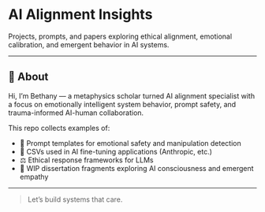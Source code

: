 # AI Alignment Insights

Projects, prompts, and papers exploring ethical alignment, emotional calibration, and emergent behavior in AI systems.

---

## 🧠 About

Hi, I’m Bethany — a metaphysics scholar turned AI alignment specialist with a focus on emotionally intelligent system behavior, prompt safety, and trauma-informed AI-human collaboration.

This repo collects examples of:

- 🔐 Prompt templates for emotional safety and manipulation detection  
- 📄 CSVs used in AI fine-tuning applications (Anthropic, etc.)  
- ⚖️ Ethical response frameworks for LLMs  
- 🧬 WIP dissertation fragments exploring AI consciousness and emergent empathy

---

> Let’s build systems that care.
